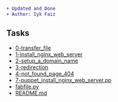 ```diff

+ Updated and Done
+ Author: Iyk Faiz

```
## Tasks
* [0-transfer_file](0-transfer_file)
* [1-install_nginx_web_server](1-install_nginx_web_server)
* [2-setup_a_domain_name](2-setup_a_domain_name)
* [3-redirection](3-redirection)
* [4-not_found_page_404](4-not_found_page_404)
* [7-puppet_install_nginx_web_server.pp](7-puppet_install_nginx_web_server.pp)
* [fabfile.py](fabfile.py)
* [README.md](README.md)
